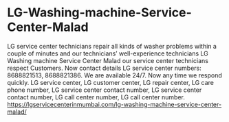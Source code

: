 # LG-Washing-machine-Service-Center-Malad
 LG service center technicians repair all kinds of washer problems within a couple of minutes and our technicians’ well-experience technicians LG Washing machine Service Center Malad our service center technicians respect Customers. Now contact details LG service center numbers: 8688821513, 8688821386. We are available 24/7. Now any time we respond quickly. LG service center, LG customer center, LG repair center, LG care phone number, LG service center contact number, LG service center contact number, LG call center number, LG call center number. https://lgservicecenterinmumbai.com/lg-washing-machine-service-center-malad/
